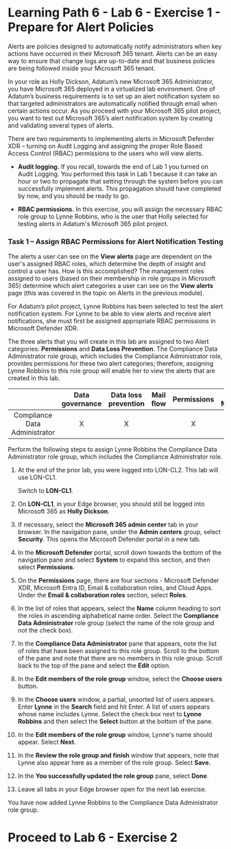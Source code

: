 # Learning Path 6 - Lab 6 - Exercise 1 - Prepare for Alert Policies

Alerts are policies designed to automatically notify administrators when key actions have occurred in their Microsoft 365 tenant. Alerts can be an easy way to ensure that change logs are up-to-date and that business policies are being followed inside your Microsoft 365 tenant.

In your role as Holly Dickson, Adatum’s new Microsoft 365 Administrator, you have Microsoft 365 deployed in a virtualized lab environment. One of Adatum’s business requirements is to set up an alert notification system so that targeted administrators are automatically notified through email when certain actions occur. As you proceed with your Microsoft 365 pilot project, you want to test out Microsoft 365’s alert notification system by creating and validating several types of alerts.

There are two requirements to implementing alerts in Microsoft Defender XDR – turning on Audit Logging and assigning the proper Role Based Access Control (RBAC) permissions to the users who will view alerts. 

- **Audit logging.** If you recall, towards the end of Lab 1 you turned on Audit Logging. You performed this task in Lab 1 because it can take an hour or two to propagate that setting through the system before you can successfully implement alerts. This propagation should have completed by now, and you should be ready to go.

- **RBAC permissions.** In this exercise, you will assign the necessary RBAC role group to Lynne Robbins, who is the user that Holly selected for testing alerts in Adatum's Microsoft 365 pilot project. 

### Task 1 – Assign RBAC Permissions for Alert Notification Testing

The alerts a user can see on the **View alerts** page are dependent on the user's assigned RBAC roles, which determine the depth of insight and control a user has. How is this accomplished? The management roles assigned to users (based on their membership in role groups in Microsoft 365) determine which alert categories a user can see on the **View alerts** page (this was covered in the topic on Alerts in the previous module). 

For Adatum’s pilot project, Lynne Robbins has been selected to test the alert notification system. For Lynne to be able to view alerts and receive alert notifications, she must first be assigned appropriate RBAC permissions in Microsoft Defender XDR.

The three alerts that you will create in this lab are assigned to two Alert categories: **Permissions** and **Data Loss Prevention**. The Compliance Data Administrator role group, which includes the Compliance Administrator role, provides permissions for these two alert categories; therefore, assigning Lynne Robbins to this role group will enable her to view the alerts that are created in this lab.


|                               | **Data governance** | **Data loss prevention** | **Mail flow** | **Permissions** | **Threat Management** | **Others** |
|:-------------------------------:|:---------------------:|:--------------------------:|:---------------:|:-----------------:|:-----------------------:|:------------:|
| Compliance Data Administrator | X                   | X                        |               | X               |                       | X          |

Perform the following steps to assign Lynne Robbins the Compliance Data Administrator role group, which includes the Compliance Administrator role.

1. At the end of the prior lab, you were logged into LON-CL2. This lab will use LON-CL1.  <br/>

    Switch to **LON-CL1**. 

2. On **LON-CL1**, in your Edge browser, you should still be logged into Microsoft 365 as **Holly Dickson**. 

3. If necessary, select the **Microsoft 365 admin center** tab in your browser. In the navigation pane, under the **Admin centers** group, select **Security**. This opens the Microsoft Defender portal in a new tab.

4. In the **Microsoft Defender** portal, scroll down towards the bottom of the navigation pane and select **System** to expand this section, and then select **Permissions**.

5. On the **Permissions** page, there are four sections - Microsoft Defender XDR, Microsoft Entra ID, Email & collaboration roles, and Cloud Apps. Under the **Email & collaboration roles** section, select **Roles**. 

6. In the list of roles that appears, select the **Name** column heading to sort the roles in ascending alphabetical name order. Select the **Compliance Data Administrator** role group (select the name of the role group and not the check box). 

7. In the **Compliance Data Administrator** pane that appears, note the list of roles that have been assigned to this role group. Scroll to the bottom of the pane and note that there are no members in this role group. Scroll back to the top of the pane and select the **Edit** option. 

8. In the **Edit members of the role group** window, select the **Choose users** button. 

9. In the **Choose users** window, a partial, unsorted list of users appears. Enter **Lynne** in the **Search** field and hit Enter. A list of users appears whose name includes Lynne. Select the check box next to **Lynne Robbins** and then select the **Select** button at the bottom of the pane.

10. In the **Edit members of the role group** window, Lynne's name should appear. Select **Next**.

11. In the **Review the role group and finish** window that appears, note that Lynne also appear here as a member of the role group. Select **Save.**

12. In the **You successfully updated the role group** pane, select **Done**.

13. Leave all tabs in your Edge browser open for the next lab exercise.

You have now added Lynne Robbins to the Compliance Data Administrator role group.


# Proceed to Lab 6 - Exercise 2
